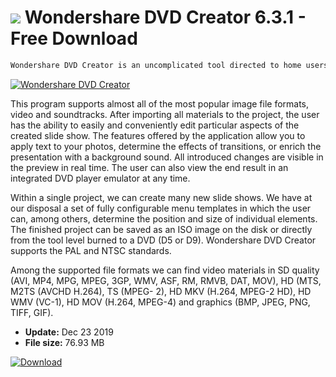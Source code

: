 # ![](https://cdn.softexe.net/static/icon/3/wondershare-dvd-creator-8969.png) Wondershare DVD Creator 6.3.1 - Free Download

```sh
Wondershare DVD Creator is an uncomplicated tool directed to home users, allowing to create effective slide shows from photos and various types of audio / video materials.
```
[![Wondershare DVD Creator](https://gallery.dpcdn.pl/imgc/Tools/21152/g_-_420x350_1.5_-_x20130828220541_0.png)](https://softexe.net/win/multimedia/graphics-design/wondershare-dvd-creator:hafa.html)

This program supports almost all of the most popular image file formats, video and soundtracks. After importing all materials to the project, the user has the ability to easily and conveniently edit particular aspects of the created slide show. The features offered by the application allow you to apply text to your photos, determine the effects of transitions, or enrich the presentation with a background sound. All introduced changes are visible in the preview in real time. The user can also view the end result in an integrated DVD player emulator at any time.
 
 Within a single project, we can create many new slide shows. We have at our disposal a set of fully configurable menu templates in which the user can, among others, determine the position and size of individual elements. The finished project can be saved as an ISO image on the disk or directly from the tool level burned to a DVD (D5 or D9). Wondershare DVD Creator supports the PAL and NTSC standards.
 
 Among the supported file formats we can find video materials in SD quality (AVI, MP4, MPG, MPEG, 3GP, WMV, ASF, RM, RMVB, DAT, MOV), HD (MTS, M2TS (AVCHD H.264), TS (MPEG- 2), HD MKV (H.264, MPEG-2 HD), HD WMV (VC-1), HD MOV (H.264, MPEG-4) and graphics (BMP, JPEG, PNG, TIFF, GIF).


- **Update:** Dec 23 2019
- **File size:** 76.93 MB

[![Download](https://cdn.softexe.net/static/img/download.png)](https://softexe.net/win/multimedia/graphics-design/wondershare-dvd-creator:hafa.html)

